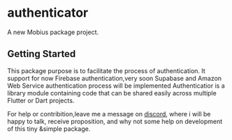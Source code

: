 # authenticator

A new Mobius package project.

## Getting Started

This package purpose is to facilitate the process of authentication.
It support for now Firebase authentication,very soon Supabase and Amazon
Web Service authentication process will be implemented
Authenticatior is a library module containing code that can be shared easily across
multiple Flutter or Dart projects.

For help or contribition,leave me a message on
[discord](https://discord.gg/tz86yjNrPZ), where i will be happy to talk, 
receive proposition, and why not some help on development of this tiny &simple package.
